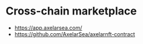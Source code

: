 # Cross-chain marketplace

- https://app.axelarsea.com/
- https://github.com/AxelarSea/axelarnft-contract
